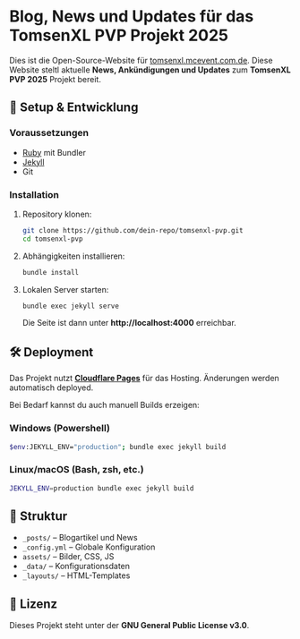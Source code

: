 # Blog, News und Updates für das TomsenXL PVP Projekt 2025  

Dies ist die Open-Source-Website für [tomsenxl.mcevent.com.de](https://tomsenxl.mcevent.com.de). Diese Website steltl aktuelle **News, Ankündigungen und Updates** zum **TomsenXL PVP 2025** Projekt bereit.  

## 🚀 Setup & Entwicklung  

### Voraussetzungen  

- [Ruby](https://www.ruby-lang.org/) mit Bundler  
- [Jekyll](https://jekyllrb.com/)  
- Git  

### Installation  

1. Repository klonen:  

   ```sh
   git clone https://github.com/dein-repo/tomsenxl-pvp.git
   cd tomsenxl-pvp
   ```

2. Abhängigkeiten installieren:

   ```sh
   bundle install
   ```

3. Lokalen Server starten:  

   ```sh
   bundle exec jekyll serve
   ```

   Die Seite ist dann unter **http://localhost:4000** erreichbar.  

## 🛠 Deployment

Das Projekt nutzt [**Cloudflare Pages**](https://pages.cloudflare.com) für das Hosting. Änderungen werden automatisch deployed.  

Bei Bedarf kannst du auch manuell Builds erzeigen:  

### Windows (Powershell)

```sh
$env:JEKYLL_ENV="production"; bundle exec jekyll build
```

### Linux/macOS (Bash, zsh, etc.)

```bash
JEKYLL_ENV=production bundle exec jekyll build
```

## 📂 Struktur  

- `_posts/` – Blogartikel und News  
- `_config.yml` – Globale Konfiguration  
- `assets/` – Bilder, CSS, JS  
- `_data/` – Konfigurationsdaten  
- `_layouts/` – HTML-Templates  

## 📜 Lizenz

Dieses Projekt steht unter der **GNU General Public License v3.0**.
